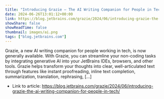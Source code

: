 ```yaml
---
title: "Introducing Grazie – The AI Writing Companion for People in Tech"
date: 2024-06-26T13:01:12+00:00
link: https://blog.jetbrains.com/grazie/2024/06/introducing-grazie-the-ai-writing-companion-for-people-in-tech/
showShare: false
showReadTime: false
thumbnail: images/ai.png
tags: ["blog.jetbrains.com"]
---
```

Grazie, a new AI writing companion for people working in tech, is now generally available. With Grazie, you can streamline your non-coding tasks by integrating generative AI into your JetBrains IDEs, browsers, and other tools. Grazie helps transform your thoughts into clear, well-articulated text through features like instant proofreading, inline text completion, summarization, translation, rephrasing, […]

- Link to article: https://blog.jetbrains.com/grazie/2024/06/introducing-grazie-the-ai-writing-companion-for-people-in-tech/